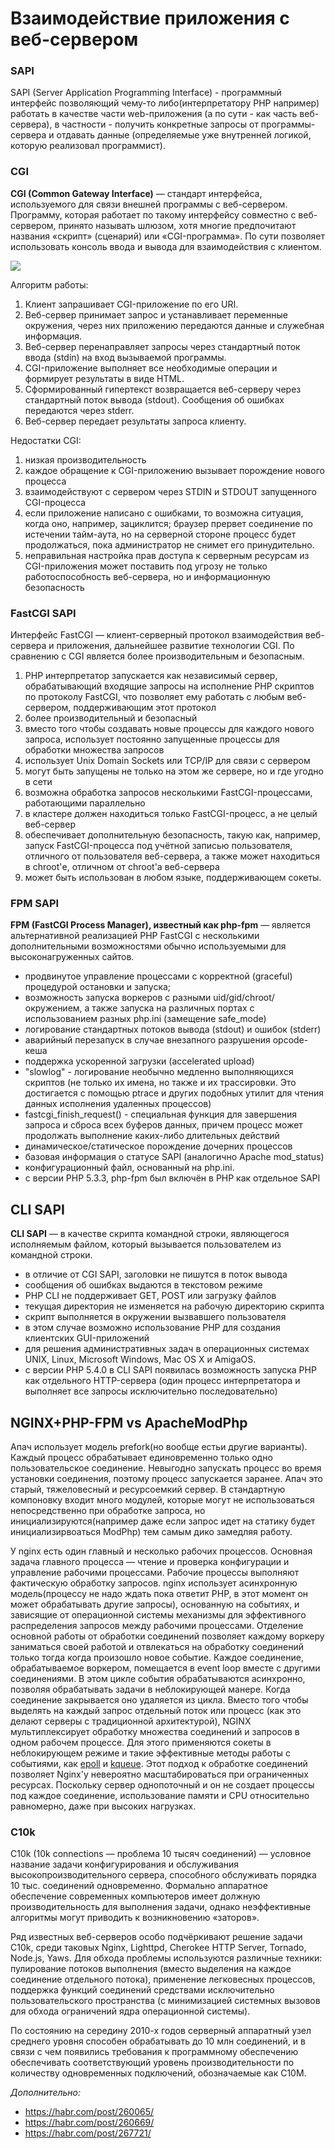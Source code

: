 # Взаимодействие приложения с веб-сервером

### SAPI

SAPI (Server Application Programming Interface) - программный интерфейс позволяющий чему-то либо(интерпретатору PHP например) работать в качестве части web-приложения (а по сути - как часть веб-сервера), в частности - получить конкретные запросы от программы-сервера и отдавать данные (определяемые уже внутренней логикой, которую реализовал программист).

### CGI

**CGI (Common Gateway Interface)** — стандарт интерфейса, используемого для связи внешней программы с веб-сервером. Программу, которая работает по такому интерфейсу совместно с веб-сервером, принято называть шлюзом, хотя многие предпочитают названия «скрипт» (сценарий) или «CGI-программа». По сути позволяет использовать консоль ввода и вывода для взаимодействия с клиентом.

![](../media/cgi.jpeg)

Алгоритм работы:

1. Клиент запрашивает CGI-приложение по его URI.
2. Веб-сервер принимает запрос и устанавливает переменные окружения, через них приложению передаются данные и служебная информация.
3. Веб-сервер перенаправляет запросы через стандартный поток ввода (stdin) на вход вызываемой программы.
4. CGI-приложение выполняет все необходимые операции и формирует результаты в виде HTML.
5. Сформированный гипертекст возвращается веб-серверу через стандартный поток вывода (stdout). Сообщения об ошибках передаются через stderr.
6. Веб-сервер передает результаты запроса клиенту.

Недостатки CGI:

1. низкая производительность
2. каждое обращение к CGI-приложению вызывает порождение нового процесса
3. взаимодействуют с сервером через STDIN и STDOUT запущенного CGI-процесса
4. если приложение написано с ошибками, то возможна ситуация, когда оно, например, зациклится; браузер прервет соединение по истечении тайм-аута, но на серверной стороне процесс будет продолжаться, пока администратор не снимет его принудительно.
5. неправильная настройка прав доступа к серверным ресурсам из CGI-приложения может поставить под угрозу не только работоспособность веб-сервера, но и информационную безопасность

### FastCGI SAPI

Интерфейс FastCGI — клиент-серверный протокол взаимодействия веб-сервера и приложения, дальнейшее развитие технологии CGI. По сравнению с CGI является более производительным и безопасным.

1. PHP интерпретатор запускается как независимый сервер, обрабатывающий входящие запросы на исполнение PHP скриптов по протоколу FastCGI, что позволяет ему работать с любым веб-сервером, поддерживающим этот протокол
2. более производительный и безопасный
3. вместо того чтобы создавать новые процессы для каждого нового запроса, использует постоянно запущенные процессы для обработки множества запросов
4. использует Unix Domain Sockets или TCP/IP для связи с сервером
5. могут быть запущены не только на этом же сервере, но и где угодно в сети
6. возможна обработка запросов несколькими FastCGI-процессами, работающими параллельно
7. в кластере должен находиться только FastCGI-процесс, а не целый веб-сервер
8. обеспечивает дополнительную безопасность, такую как, например, запуск FastCGI-процесса под учётной записью пользователя, отличного от пользователя веб-сервера, а также может находиться в chroot'е, отличном от chroot'а веб-сервера
9. может быть использован в любом языке, поддерживающем сокеты.

### FPM SAPI

**FPM (FastCGI Process Manager), известный как php-fpm** — является альтернативной реализацией PHP FastCGI с несколькими дополнительными возможностями обычно используемыми для высоконагруженных сайтов.

- продвинутое управление процессами с корректной (graceful) процедурой остановки и запуска;
- возможность запуска воркеров с разными uid/gid/chroot/окружением, а также запуска на различных портах с использованием разных php.ini (замещение safe_mode)
- логирование стандартных потоков вывода (stdout) и ошибок (stderr)
- аварийный перезапуск в случае внезапного разрушения opcode-кеша
- поддержка ускоренной загрузки (accelerated upload)
- "slowlog" - логирование необычно медленно выполняющихся скриптов (не только их имена, но также и их трассировки. Это достигается с помощью ptrace и других подобных утилит для чтения данных исполнения удаленных процессов)
- fastcgi_finish_request() - специальная функция для завершения запроса и сброса всех буферов данных, причем процесс может продолжать выполнение каких-либо длительных действий
- динамическое/статическое порождение дочерних процессов
- базовая информация о статусе SAPI (аналогично Apache mod_status)
- конфигурационный файл, основанный на php.ini.
- с версии PHP 5.3.3, php-fpm был включён в PHP как отдельное SAPI

## CLI SAPI

**CLI SAPI** — в качестве скрипта командной строки, являющегося исполняемым файлом, который вызывается пользователем из командной строки.

- в отличие от CGI SAPI, заголовки не пишутся в поток вывода
- сообщения об ошибках выдаются в текстовом режиме
- PHP CLI не поддерживает GET, POST или загрузку файлов
- текущая директория не изменяется на рабочую директорию скрипта
- скрипт выполняется в окружении вызвавшего пользователя
- в этом случае возможно использование PHP для создания клиентских GUI-приложений
- для решения административных задач в операционных системах UNIX, Linux, Microsoft Windows, Mac OS X и AmigaOS.
- с версии PHP 5.4.0 в CLI SAPI появилась возможность запуска PHP как отдельного HTTP-сервера (один процесс интерпретатора и выполняет все запросы исключительно последовательно)

## NGINX+PHP-FPM vs ApacheModPhp

Апач использует модель prefork(но вообще естьи другие варианты). Каждый процесс обрабатывает единовременно только одно пользовательское соединение. Невыгодно запускать процесс во время установки соединения, поэтому процесс запускается заранее. Апач это старый, тяжеловесный и ресурсоемкий сервер. В стандартную компоновку входит много модулей, которые могут не использоваться непосредственно при обработке запроса, но инициализируются(например даже если запрос идет на статику будет инициализирвоаться ModPhp) тем самым дико замедляя работу.

У nginx есть один главный и несколько рабочих процессов. Основная задача главного процесса — чтение и проверка конфигурации и управление рабочими процессами. Рабочие процессы выполняют фактическую обработку запросов. nginx использует асинхронную модель(процессу не надо ждать пока ответит PHP, в этот момент он может обрабатывать другие запросы), основанную на событиях, и зависящие от операционной системы механизмы для эффективного распределения запросов между рабочими процессами. Отделение основной работы от обработки соединений позволяет каждому воркеру заниматься своей работой и отвлекаться на обработку соединений только тогда когда произошло новое событие. Каждое соединение, обрабатываемое воркером, помещается в event loop вместе с другими соединениями. В этом цикле события обрабатываются асинхронно, позволяя обрабатывать задачи в неблокирующей манере. Когда соединение закрывается оно удаляется из цикла. Вместо того чтобы выделять на каждый запрос отдельный поток или процесс (как это делают серверы с традиционной архитектурой), NGINX мультиплексирует обработку множества соединений и запросов в одном рабочем процессе. Для этого применяются сокеты в неблокирующем режиме и такие эффективные методы работы с событиями, как [epoll](http://man7.org/linux/man-pages/man7/epoll.7.html) и [kqueue](https://www.freebsd.org/cgi/man.cgi?query=kqueue). Этот подход к обработке соединений позволяет Nginx'у невероятно масштабироваться при ограниченных ресурсах. Поскольку сервер однопоточный и он не создает процессы под каждое соединение, использование памяти и CPU относительно равномерно, даже при высоких нагрузках.  

### C10k 

C10k (10k connections — проблема 10 тысяч соединений) — условное название задачи конфигурирования и обслуживания высокопроизводительного сервера, способного обслуживать порядка 10 тыс. соединений одновременно. Формально аппаратное обеспечение современных компьютеров имеет должную производительность для выполнения задачи, однако неэффективные алгоритмы могут приводить к возникновению «заторов».

Ряд известных веб-серверов особо подчёркивают решение задачи C10k, среди таковых Nginx, Lighttpd, Cherokee HTTP Server, Tornado, Node.js, Yaws. Для обхода проблемы используются различные техники: пулирование потоков выполнения (вместо выделения на каждое соединение отдельного потока), применение легковесных процессов, поддержка функций соединений средствами исключительно пользовательского пространства (с минимизацией системных вызовов для обхода ограничений ядра операционной системы).

По состоянию на середину 2010-х годов серверный аппаратный узел среднего уровня способен обрабатывать до 10 млн соединений, и в связи с чем появились требования к программному обеспечению обеспечивать соответствующий уровень производительности по количеству одновременных подключений, обозначаемые как C10M.


*Дополнительно:*

- https://habr.com/post/260065/
- https://habr.com/post/260669/
- https://habr.com/post/267721/